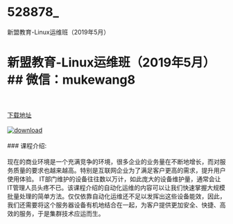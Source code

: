 # 528878_
新盟教育-Linux运维班（2019年5月）
# 新盟教育-Linux运维班（2019年5月）## 微信：mukewang8
<br/></br>[下载地址](http://www.36tz.cn/article/528878 "下载地址")
<br/></br>[![download](http://36tz.cn/muke_img/2019_11_11111-300x191.jpg "下载地址")](http://www.36tz.cn/article/528878 "下载地址")
<br/></br>### 课程介绍:<br/></br>现在的商业环境是一个充满竞争的环境，很多企业的业务量在不断地增长，而对服务质量的要求也越来越高。特别是互联网企业为了满足客户更高的需求，提升用户使用体验。 IT部门维护的设备往往数以万计，如此庞大的设备维护量，通常会让 IT管理人员头疼不已。该课程介绍的自动化运维的内容可以让我们快速掌握大规模批量处理的简单方法。仅仅依靠自动化运维还不足以发挥出这些设备能效，因此，我们还需要将这个服务器设备有机地结合在一起，为客户提供更加安全、快捷、高效的服务，于是集群技术应运而生。


 
